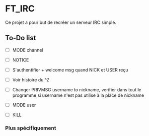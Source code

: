 # FT_IRC

Ce projet a pour but de recréer un serveur IRC simple.

## To-Do list

 - [ ] MODE channel
 - [ ] NOTICE
 - [ ] S'authentifier + welcome msg quand NICK et USER reçu
 - [ ] Voir histoire du ^Z
 - [ ] Changer PRIVMSG username to nickname, verifier dans tout le programme si username n'est pas utilise à la place de nickname

 - [ ] MODE user
 - [ ] KILL

### Plus spécifiquement

